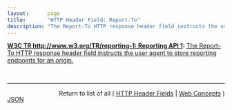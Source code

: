 ```yaml
---
layout:      page
title:       "HTTP Header Field: Report-To"
description: "The Report-To HTTP response header field instructs the user agent to store reporting endpoints for an origin."
---
```


**[W3C TR http://www.w3.org/TR/reporting-1: Reporting API 1](/specs/W3C/TR/reporting-1 "This document defines a generic reporting framework which allows web developers to associate a set of named reporting endpoints with an origin. Various platform features (like Content Security Policy, Network Error Reporting, and others) will use these endpoints to deliver feature-specific reports in a consistent manner."):** [The Report-To HTTP response header field instructs the user agent to store reporting endpoints for an origin.](http://www.w3.org/TR/reporting-1/#header "Read documentation for HTTP Header Field &#34;Report-To&#34;")

<br/>
<hr/>

<p style="float : left"><a href="Report-To.json" title="JSON representing this particular Web Concept">JSON</a></p>
<p style="text-align: right">Return to list of all ( <a href="../http-headers">HTTP Header Fields</a> | <a href="../">Web Concepts</a> )</p>
